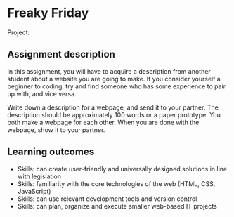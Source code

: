 # Freaky Friday

Project:
 
## Assignment description
In this assignment, you will have to acquire a description from another student about a website you are 
going to make. If you consider yourself a beginner to coding, try and find someone who has some 
experience to pair up with, and vice versa. 

Write down a description for a webpage, and send it to your partner. The description should be 
approximately 100 words or a paper prototype. You both make a webpage for each other. When you are 
done with the webpage, show it to your partner. 

## Learning outcomes
* Skills: can create user-friendly and universally designed solutions in line with legislation
* Skills: familiarity with the core technologies of the web (HTML, CSS, JavaScript)
* Skills: can use relevant development tools and version control
* Skills: can plan, organize and execute smaller web-based IT projects
